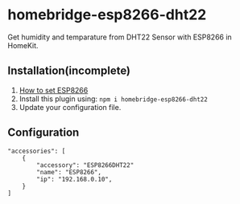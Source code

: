 # homebridge-esp8266-dht22

Get humidity and temparature from DHT22 Sensor with ESP8266 in HomeKit.

## Installation(incomplete)

1. [How to set ESP8266](./arduino-sketch/HowToSetESP8266.md)
2. Install this plugin using: `npm i homebridge-esp8266-dht22`
3. Update your configuration file.

## Configuration
```
"accessories": [
    {
        "accessory": "ESP8266DHT22"
        "name": "ESP8266",
        "ip": "192.168.0.10",
    }
]
```
